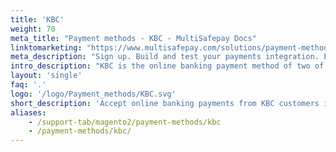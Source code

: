 ```yaml
---
title: 'KBC'
weight: 70
meta_title: "Payment methods - KBC - MultiSafepay Docs"
linktomarketing: "https://www.multisafepay.com/solutions/payment-methods/kbccbc"
meta_description: "Sign up. Build and test your payments integration. Explore our products and services. Use our API Reference, SDKs, and wrappers. Get support."
intro_description: "KBC is the online banking payment method of two of Belgium's largest banks: KBC which serves the Dutch-speaking population, and CBC which serves the French speaking population."
layout: 'single'
faq: '.'
logo: '/logo/Payment_methods/KBC.svg'
short_description: 'Accept online banking payments from KBC customers in Belgium.'
aliases:
    - /support-tab/magento2/payment-methods/kbc
    - /payment-methods/kbc/
---
```


